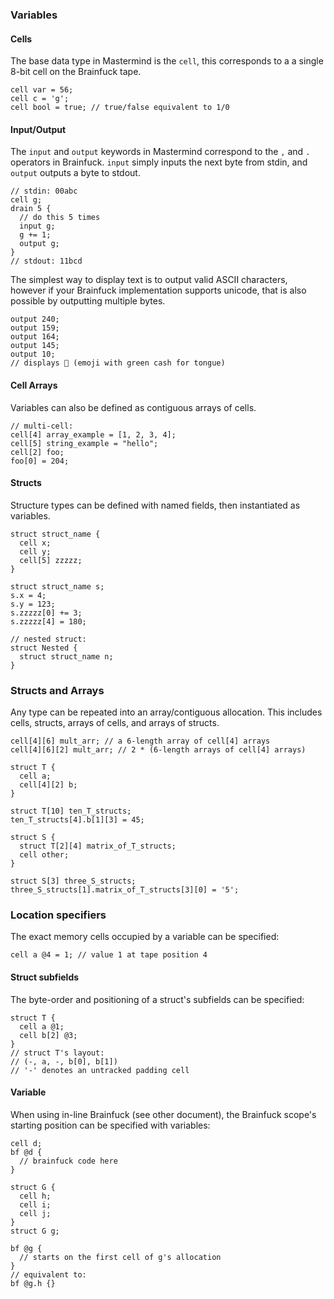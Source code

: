 ### Variables

#### Cells

The base data type in Mastermind is the `cell`, this corresponds to a a single 8-bit cell on the Brainfuck tape.

```
cell var = 56;
cell c = 'g';
cell bool = true; // true/false equivalent to 1/0
```

#### Input/Output

The `input` and `output` keywords in Mastermind correspond to the `,` and `.` operators in Brainfuck. `input` simply inputs the next byte from stdin, and `output` outputs a byte to stdout.

```
// stdin: 00abc
cell g;
drain 5 {
  // do this 5 times
  input g;
  g += 1;
  output g;
}
// stdout: 11bcd
```

The simplest way to display text is to output valid ASCII characters, however if your Brainfuck implementation supports unicode, that is also possible by outputting multiple bytes.

```
output 240;
output 159;
output 164;
output 145;
output 10;
// displays 🤑 (emoji with green cash for tongue)
```

#### Cell Arrays

Variables can also be defined as contiguous arrays of cells.

```
// multi-cell:
cell[4] array_example = [1, 2, 3, 4];
cell[5] string_example = "hello";
cell[2] foo;
foo[0] = 204;
```

#### Structs

Structure types can be defined with named fields, then instantiated as variables.

```
struct struct_name {
  cell x;
  cell y;
  cell[5] zzzzz;
}

struct struct_name s;
s.x = 4;
s.y = 123;
s.zzzzz[0] += 3;
s.zzzzz[4] = 180;

// nested struct:
struct Nested {
  struct struct_name n;
}
```

### Structs and Arrays

Any type can be repeated into an array/contiguous allocation. This includes cells, structs, arrays of cells, and arrays of structs.

```
cell[4][6] mult_arr; // a 6-length array of cell[4] arrays
cell[4][6][2] mult_arr; // 2 * (6-length arrays of cell[4] arrays)

struct T {
  cell a;
  cell[4][2] b;
}

struct T[10] ten_T_structs;
ten_T_structs[4].b[1][3] = 45;

struct S {
  struct T[2][4] matrix_of_T_structs;
  cell other;
}

struct S[3] three_S_structs;
three_S_structs[1].matrix_of_T_structs[3][0] = '5';
```

### Location specifiers

The exact memory cells occupied by a variable can be specified:

```
cell a @4 = 1; // value 1 at tape position 4
```

#### Struct subfields

The byte-order and positioning of a struct's subfields can be specified:

```
struct T {
  cell a @1;
  cell b[2] @3;
}
// struct T's layout:
// (-, a, -, b[0], b[1])
// '-' denotes an untracked padding cell
```

#### Variable

When using in-line Brainfuck (see other document), the Brainfuck scope's starting position can be specified with variables:

```
cell d;
bf @d {
  // brainfuck code here
}

struct G {
  cell h;
  cell i;
  cell j;
}
struct G g;

bf @g {
  // starts on the first cell of g's allocation
}
// equivalent to:
bf @g.h {}
```
